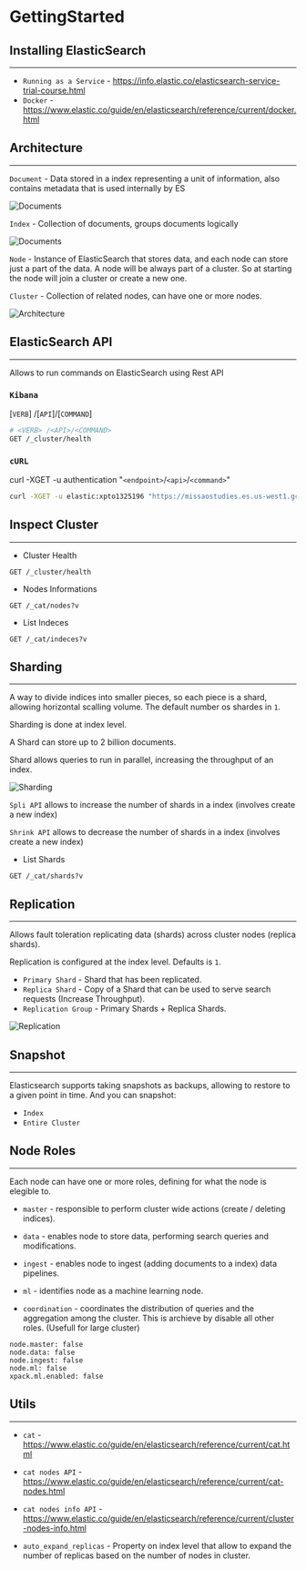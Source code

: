 # GettingStarted

## Installing ElasticSearch
---

- `Running as a Service` - https://info.elastic.co/elasticsearch-service-trial-course.html
- `Docker` - https://www.elastic.co/guide/en/elasticsearch/reference/current/docker.html

## Architecture
---

`Document` - Data stored in a index representing a unit of information, also contains metadata that is used internally by ES

![Documents](./artifacts/2-Documents.png)

`Index` -  Collection of documents, groups documents logically

![Documents](./artifacts/2-Index.png)

`Node` - Instance of ElasticSearch that stores data, and each node can store just a part of the data. A node will be always part of a cluster. So at starting the node will join a cluster or create a new one.

`Cluster` - Collection of related nodes, can have one or more nodes.

![Architecture](./artifacts/2-Architeture.png)

## ElasticSearch API
---
Allows to run commands on ElasticSearch using Rest API

### `Kibana`
[`VERB`] /[`API`]/[`COMMAND`]
```bash
# <VERB> /<API>/<COMMAND>
GET /_cluster/health
```

### `cURL`
curl -XGET -u authentication "`<endpoint>`/`<api>`/`<command>`"
```bash
curl -XGET -u elastic:xpto1325196 "https://missaostudies.es.us-west1.gcp.cloud.es.io:9243/_cluster/health"
```


## Inspect Cluster
---

- Cluster Health
```
GET /_cluster/health
```

- Nodes Informations
```
GET /_cat/nodes?v
```

- List Indeces
```
GET /_cat/indeces?v
```

## Sharding
---
A way to divide indices into smaller pieces, so each piece is a shard, allowing horizontal scalling volume. The default number os shardes in `1`.

Sharding is done at index level. 

A Shard can store up to 2 billion documents.

Shard allows queries to run in parallel, increasing the throughput of an index.

![Sharding](./artifacts/2-Sharding.png)

`Spli API` allows to increase the number of shards in a index (involves create a new index)

`Shrink API` allows to decrease the number of shards in a index (involves create a new index)

- List Shards
```
GET /_cat/shards?v
```

## Replication
---
Allows fault toleration replicating data (shards) across cluster nodes (replica shards).

Replication is configured at the index level. Defaults is `1`.

- `Primary Shard` - Shard that has been replicated.
- `Replica Shard` - Copy of a Shard that can be used to serve search requests (Increase Throughput).
- `Replication Group` - Primary Shards + Replica Shards.

![Replication](./artifacts/2-Replication.png)

## Snapshot
---

Elasticsearch supports taking snapshots as backups, allowing to restore to a given point in time. And you can snapshot:

- `Index`
- `Entire Cluster`

## Node Roles
---
Each node can have one or more roles, defining for what the node is elegible to.

- `master` - responsible to perform cluster wide actions (create / deleting indices).

- `data` - enables node to store data, performing search queries and modifications.

- `ingest` - enables node to ingest (adding documents to a index) data pipelines.

- `ml` - identifies node as a machine learning node.

- `coordination` - coordinates the distribution of queries and the aggregation among the cluster. This is archieve by disable all other roles. (Usefull for large cluster) 
```
node.master: false
node.data: false
node.ingest: false
node.ml: false
xpack.ml.enabled: false
```

## Utils
---

- `cat` - https://www.elastic.co/guide/en/elasticsearch/reference/current/cat.html

- `cat nodes API` - https://www.elastic.co/guide/en/elasticsearch/reference/current/cat-nodes.html

- `cat nodes info API` - https://www.elastic.co/guide/en/elasticsearch/reference/current/cluster-nodes-info.html

- `auto_expand_replicas` - Property on index level that allow to expand the number of replicas based on the number of nodes in cluster.